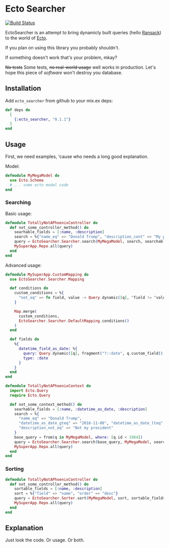 # Ecto Searcher

[![Build Status](https://travis-ci.org/ivalentinee/ecto_searcher.svg?branch=master)](https://travis-ci.org/ivalentinee/ecto_searcher)

EctoSearcher is an attempt to bring dynamicly built queries (hello [Ransack](https://github.com/activerecord-hackery/ransack)) to the world of [Ecto](https://github.com/elixir-ecto/ecto).

If you plan on using this library you probably shouldn't.

If something doesn't work that's your problem, mkay?

~~No tests~~ Some tests, ~~no real-world usage~~ well works in production. Let's hope this piece of _software_ won't destroy you database.

## Installation

Add `ecto_searcher` from github to your mix.ex deps:

```elixir
def deps do
  [
    {:ecto_searcher, "0.1.1"}
  ]
end
```

## Usage
First, we need examples, 'cause who needs a long good explanation.

Model:
```elixir
defmodule MyMegaModel do
  use Ecto.Schema
  # ... some ecto model code
end
```

### Searching
Basic usage:
```elixir
defmodule TotallyNotAPhoenixController do
  def not_some_controller_method() do
    searhable_fields = [:name, :description]
    search = %{"name_eq" => "Donald Trump", "description_cont" => "My president"}
    query = EctoSearcher.Searcher.search(MyMegaModel, search, searchable_fields)
    MySuperApp.Repo.all(query)
  end
end
```

Advanced usage:
```elixir
defmodule MySuperApp.CustomMapping do
  use EctoSearcher.Searcher.Mapping

  def conditions do
    custom_conditions = %{
      "not_eq" => fn field, value -> Query.dynamic([q], ^field != ^value) end
    }

    Map.merge(
      custom_conditions,
      EctoSearcher.Searcher.DefaultMapping.conditions()
    )
  end

  def fields do
    %{
      datetime_field_as_date: %{
        query: Query.dynamic([q], fragment("?::date", q.custom_field)),
        type: :date
      }
    }
  end
end

defmodule TotallyNotAPhoenixContext do
  import Ecto.Query
  require Ecto.Query

  def not_some_context_method() do
    searhable_fields = [:name, :datetime_as_date, :description]
    search = %{
      "name_eq" => "Donald Trump",
      "datetime_as_date_gteq" => "2016-11-08", "datetime_as_date_lteq" => "2018-08-28",
      "description_not_eq" => "Not my president"
    }
    base_query = from(q in MyMegaModel, where: [q.id < 1984])
    query = EctoSearcher.Searcher.search(base_query, MyMegaModel, search, searchable_fields, MySuperApp.CustomMapping)
    MySuperApp.Repo.all(query)
  end
end
```

### Sorting
```elixir
defmodule TotallyNotAPhoenixController do
  def not_some_controller_method() do
    sortable_fields = [:name, :description]
    sort = %{"field" => "name", "order" => "desc"}
    query = EctoSearcher.Sorter.sort(MyMegaModel, sort, sortable_fields)
    MySuperApp.Repo.all(query)
  end
end
```

## Explanation
Just look the code. Or usage. Or both.
